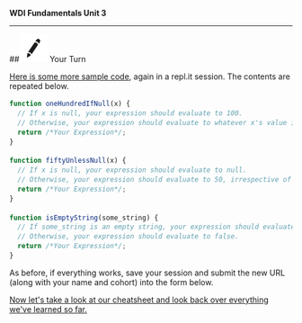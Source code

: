 **WDI Fundamentals Unit 3**

---

##![Your Turn](../assets/exercise.png) Your Turn

[Here is some more sample code](http://repl.it/9SR), again in a repl.it session. The contents are repeated below.

```javascript
function oneHundredIfNull(x) {
  // If x is null, your expression should evaluate to 100.
  // Otherwise, your expression should evaluate to whatever x's value is.
  return /*Your Expression*/;
}

function fiftyUnlessNull(x) {
  // If x is null, your expression should evaluate to null.
  // Otherwise, your expression should evaluate to 50, irrespective of x's value.
  return /*Your Expression*/;
}

function isEmptyString(some_string) {
  // If some_string is an empty string, your expression should evaluate to true.
  // Otherwise, your expression should evaluate to false.
  return /*Your Expression*/;
}
```
As before, if everything works, save your session and submit the new URL (along with your name and cohort) into the form below.

<!-- FORM -->

[Now let's take a look at our cheatsheet and look back over everything we've learned so far.](11_cheatsheet.md)
